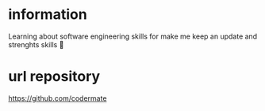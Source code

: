 # information
Learning about software engineering skills for make me keep an update and strenghts skills 🚀

# url repository
https://github.com/codermate
